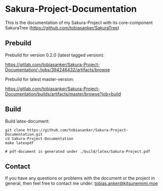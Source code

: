 # Sakura-Project-Documentation


This is the documentation of my Sakura-Project with its core-component SakuraTree (https://github.com/tobiasanker/SakuraTree) 

## Prebuild

Prebuild for version 0.2.0 (latest tagged version):

https://gitlab.com/tobiasanker/Sakura-Project-Documentation/-/jobs/394246432/artifacts/browse

Prebuild for latest master-version:

https://gitlab.com/tobiasanker/Sakura-Project-Documentation/builds/artifacts/master/browse?job=build


## Build 

Build latex-document:

```
git clone https://github.com/tobiasanker/Sakura-Project-Documentation.git
cd Sakura-Project-Documentation
make latexpdf 

# pdf-document is generated under ./build/latex/Sakura-Project.pdf
```

## Contact

If you have any questions or problems with the document or the project in general, then feel free to contact me under: tobias.anker@kitsunemimi.moe
